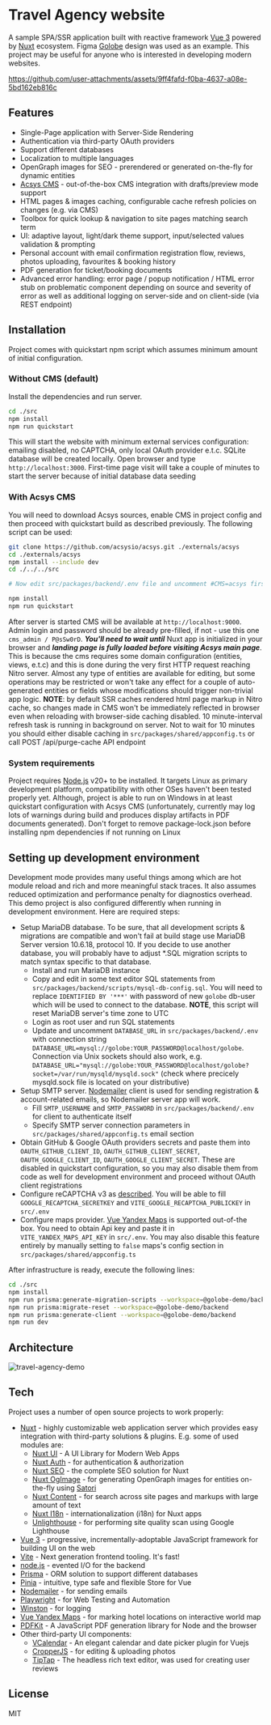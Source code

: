 
# Travel Agency website
A sample SPA/SSR application built with reactive framework [Vue 3](https://github.com/vuejs) powered by [Nuxt](https://github.com/Nuxt) ecosystem. Figma [Golobe](https://www.figma.com/community/file/1182308758714734501) design was used as an example. This project may be useful for anyone who is interested in developing modern websites.

https://github.com/user-attachments/assets/9ff4fafd-f0ba-4637-a08e-5bd162eb816c

## Features
- Single-Page application with Server-Side Rendering
- Authentication via third-party OAuth providers
- Support different databases
- Localization to multiple languages
- OpenGraph images for SEO - prerendered or generated on-the-fly for dynamic entities
- [Acsys CMS](https://github.com/acsysio/acsys) - out-of-the-box CMS integration with drafts/preview mode support
- HTML pages & images caching, configurable cache refresh policies on changes (e.g. via CMS)
- Toolbox for quick lookup & navigation to site pages matching search term
- UI: adaptive layout, light/dark theme support, input/selected values validation & prompting
- Personal account with email confirmation registration flow, reviews, photos uploading, favourites & booking history
- PDF generation for ticket/booking documents
- Advanced error handling: error page / popup notification / HTML error stub on problematic component depending on source and severity of error as well as additional logging on server-side and on client-side (via REST endpoint)

## Installation
Project comes with quickstart npm script which assumes minimum amount of initial configuration.

### Without CMS (default)

Install the dependencies and run server.

```sh
cd ./src
npm install
npm run quickstart
```

This will start the website with minimum external services configuration: emailing disabled, no CAPTCHA, only local OAuth provider e.t.c. SQLite database will be created locally. 
Open browser and type `http://localhost:3000`.  First-time page visit will take a couple of minutes to start the server because of initial database data seeding

### With Acsys CMS

You will need to download Acsys sources, enable CMS in project config and then proceed with quickstart build as described previously. The following script can be used:

```sh
git clone https://github.com/acsysio/acsys.git ./externals/acsys
cd ./externals/acsys
npm install --include dev
cd ./../../src

# Now edit src/packages/backend/.env file and uncomment #CMS=acsys first line

npm install
npm run quickstart
```

After server is started CMS will be available at `http://localhost:9000`. Admin login and password should be already pre-filled, if not - use this one `cms_admin / P@sSw0rD`. ***You'll need to wait until*** Nuxt app is initialized in your browser and ***landing page is fully loaded before visiting Acsys main page***. This is because the cms requires some domain configuration (entities, views, e.t.c) and this is done during the very first HTTP request reaching Nitro server.
Almost any type of entities are available for editing, but some operations may be restricted or won't take any effect for a couple of auto-generated entities or fields whose modifications should trigger non-trivial app logic.
**NOTE**: by default SSR caches rendered html page markup in Nitro cache, so changes made in CMS won't be immediately reflected in browser even when reloading with browser-side caching disabled. 10 minute-interval refresh task is running in background on server. Not to wait for 10 minutes you should either disable caching in `src/packages/shared/appconfig.ts` or call POST /api/purge-cache API endpoint

### System requirements
Project requires [Node.js](https://nodejs.org/) v20+ to be installed. 
It targets Linux as primary development platform, compatibility with other OSes haven't been tested properly yet. Although, project is able to run on Windows in at least quickstart configuration with Acsys CMS (unfortunately, currently may log lots of warnings during build and produces display artifacts in PDF documents generated). Don't forget to remove package-lock.json before installing npm dependencies if not running on Linux

## Setting up development environment
Development mode provides many useful things among which are hot module reload and rich and more meaningful stack traces. It also assumes reduced optimization and performance penalty for diagnostics overhead. This demo project is also configured differently when running in development environment. Here are required steps:
- Setup MariaDB database. To be sure, that all development scripts & migrations are compatible and won't fail at build stage use MariaDB Server version 10.6.18, protocol 10. If you decide to use another database, you will probably have to adjust *.SQL migration scripts to match syntax specific to that database.
  - Install and run MariaDB instance
  - Copy and edit in some text editor SQL statements from `src/packages/backend/scripts/mysql-db-config.sql`. You will need to replace `IDENTIFIED BY '***'` with password of new `golobe` db-user which will be used to connect to the database. **NOTE**, this script will reset MariaDB server's time zone to UTC
  - Login as root user and run SQL statements 
  - Update and uncomment `DATABASE_URL` in `src/packages/backend/.env` with connection string `DATABASE_URL=mysql://golobe:YOUR_PASSWORD@localhost/golobe`. Connection via Unix sockets should also work, e.g. `DATABASE_URL="mysql://golobe:YOUR_PASSWORD@localhost/golobe?socket=/var/run/mysqld/mysqld.sock"` (check where precicely mysqld.sock file is located on your distributive)
- Setup SMTP server. [Nodemailer](https://github.com/nodemailer/nodemailer) client is used for sending registration & account-related emails, so Nodemailer server app will work.
  - Fill `SMTP_USERNAME` and `SMTP_PASSWORD` in `src/packages/backend/.env` for client to authenticate itself
  - Specify SMTP server connection parameters in `src/packages/shared/appconfig.ts` email section
- Obtain GitHub & Google OAuth providers secrets and paste them into `OAUTH_GITHUB_CLIENT_ID`, `OAUTH_GITHUB_CLIENT_SECRET`, `OAUTH_GOOGLE_CLIENT_ID`, `OAUTH_GOOGLE_CLIENT_SECRET`. These are disabled in quickstart configuration, so you may also disable them from code as well for development environment and proceed without OAuth client registrations
- Configure reCAPTCHA v3 as [described](https://www.google.com/recaptcha/admin/create). You will be able to fill `GOOGLE_RECAPTCHA_SECRETKEY` and `VITE_GOOGLE_RECAPTCHA_PUBLICKEY` in `src/.env`
- Configure maps provider. [Vue Yandex Maps](https://github.com/yandex-maps-unofficial/vue-yandex-maps) is supported out-of-the box. You need to obtain Api key and paste it in `VITE_YANDEX_MAPS_API_KEY` in `src/.env`. You may also disable this feature entirely by manually setting to `false` maps's config section in `src/packages/shared/appconfig.ts`

After infrastructure is ready, execute the following lines:

```sh
cd ./src
npm install
npm run prisma:generate-migration-scripts --workspace=@golobe-demo/backend
npm run prisma:migrate-reset --workspace=@golobe-demo/backend
npm run prisma:generate-client --workspace=@golobe-demo/backend
npm run dev
```

## Architecture

![travel-agency-demo](https://github.com/user-attachments/assets/5605a97d-487f-4311-bc60-f75ea1fedd04)

## Tech
Project uses a number of open source projects to work properly:
- [Nuxt](https://github.com/Nuxt) - highly customizable web application server which provides easy integration with third-party solutions & plugins. E.g. some of used modules are:
  - [Nuxt UI](https://ui.nuxt.com) - A UI Library for Modern Web Apps
  - [Nuxt Auth](https://github.com/sidebase/nuxt-auth) - for authentication & authorization
  - [Nuxt SEO](https://github.com/harlan-zw/nuxt-seo) - the complete SEO solution for Nuxt
  - [Nuxt OgImage](https://github.com/nuxt-modules/og-image) - for generating OpenGraph images for entities on-the-fly using [Satori](https://github.com/vercel/satori)
  - [Nuxt Content](https://content.nuxt.com) - for search across site pages and markups with large amount of text
  - [Nuxt I18n](https://github.com/nuxt-modules/i18n) - internationalization (i18n) for Nuxt 
  apps
  - [Unlighthouse](https://github.com/harlan-zw/unlighthouse) - for performing site quality scan using Google Lighthouse
- [Vue 3](https://github.com/vuejs) - progressive, incrementally-adoptable JavaScript framework for building UI on the web
- [Vite](https://github.com/vitejs) - Next generation frontend tooling. It's fast!
- [node.js](https://github.com/nodejs) - evented I/O for the backend
- [Prisma](https://github.com/prisma) - ORM solution to support different databases
- [Pinia](https://github.com/vuejs/pinia) - intuitive, type safe and flexible Store for Vue
- [Nodemailer](https://github.com/nodemailer/nodemailer) - for sending emails
- [Playwright](https://github.com/microsoft/playwright) - for Web Testing and Automation
- [Winston](https://github.com/winstonjs/winston) - for logging
- [Vue Yandex Maps](https://github.com/yandex-maps-unofficial/vue-yandex-maps) - for marking hotel locations on interactive world map
- [PDFKit](https://github.com/foliojs/pdfkit) - A JavaScript PDF generation library for Node and the browser
- Other third-party UI components:
  - [VCalendar](https://github.com/nathanreyes/v-calendar) - An elegant calendar and date picker plugin for Vuejs
  - [CropperJS](https://github.com/fengyuanchen/cropperjs) - for editing & uploading photos
  - [TipTap](https://github.com/ueberdosis/tiptap) - The headless rich text editor, was used for creating user reviews

## License

MIT

